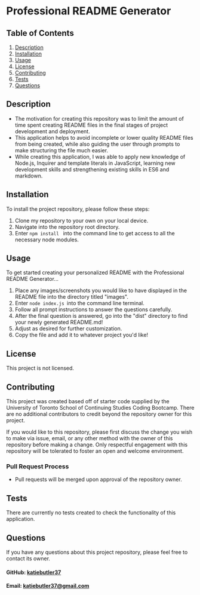 # Professional README Generator

  ## Table of Contents
  1. [Description](#description)
  2. [Installation](#installation)
  3. [Usage](#usage)
  4. [License](#license)
  5. [Contributing](#contributing)
  6. [Tests](#tests)
  7. [Questions](#questions)
   
## Description
- The motivation for creating this repository was to limit the amount of time spent creating README files in the final stages of project development and deployment.
- This application helps to avoid incomplete or lower quality README files from being created, while also guiding the user through prompts to make structuring the file much easier.
- While creating this application, I was able to apply new knowledge of Node.js, Inquirer and template literals in JavaScript, learning new development skills and strengthening existing skills in ES6 and markdown.
   
## Installation
To install the project repository, please follow these steps:
1. Clone my repository to your own on your local device.
2. Navigate into the repository root directory.
3. Enter ```npm install ``` into the command line to get access to all the necessary node modules.

## Usage
To get started creating your personalized README with the Professional README Generator...
1. Place any images/screenshots you would like to have displayed in the README file into the directory titled "images".
2. Enter ```node index.js ```into the command line terminal.
3. Follow all prompt instructions to answer the questions carefully.
4. After the final question is answered, go into the "dist" directory to find your newly generated README.md!
5. Adjust as desired for further customization.
6. Copy the file and add it to whatever project you'd like!
 
## License
This project is not licensed.

## Contributing
This project was created based off of starter code supplied by the University of Toronto School of Continuing Studies Coding Bootcamp. 
There are no additional contributors to credit beyond the repository owner for this project.

If you would like to this repository, please first discuss the change you wish to make via issue, email, or any other method with the owner of this repository before making a change. Only respectful engagement with this repository will be tolerated to foster an open and welcome environment.
  ### Pull Request Process
  - Pull requests will be merged upon approval of the repository owner.

## Tests
 There are currently no tests created to check the functionality of this application.
 
## Questions
If you have any questions about this project repository, please feel free to contact its owner.
  #### GitHub: [katiebutler37](https://github.com/katiebutler37)
  #### Email: [katiebutler37@gmail.com](mailto:katiebutler37@gmail.com)

    
